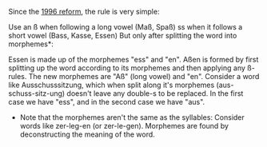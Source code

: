 Since the [1996 reform](https://de.wikipedia.org/wiki/Reform_der_deutschen_Rechtschreibung_von_1996), the rule is very simple:

Use an ß when following a long vowel (Maß, Spaß) ss when it follows a short vowel (Bass, Kasse, Essen) But only after splitting the word into morphemes*:

Essen is made up of the morphemes "ess" and "en". Aßen is formed by first splitting up the word according to its morphemes and then applying any ß-rules. The new morphemes are "Aß" (long vowel) and "en". Consider a word like Ausschusssitzung, which when split along it's morphemes (aus-schuss-sitz-ung) doesn't leave any double-s to be replaced. In the first case we have "ess", and in the second case we have "aus".

- Note that the morphemes aren't the same as the syllables: Consider words like zer-leg-en (or zer-le-gen). Morphemes are found by deconstructing the meaning of the word.